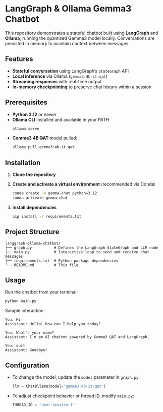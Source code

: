 # LangGraph & Ollama Gemma3 Chatbot

This repository demonstrates a stateful chatbot built using **LangGraph** and **Ollama**, running the quantized Gemma3 model locally. Conversations are persisted in memory to maintain context between messages.

## Features

- **Stateful conversation** using LangGraph’s `StateGraph` API
- **Local inference** via Ollama (`gemma3:4b-it-qat`)
- **Streaming responses** with real-time output
- **In-memory checkpointing** to preserve chat history within a session

## Prerequisites

- **Python 3.12** or newer
- **Ollama CLI** installed and available in your PATH  
  ```bash
  ollama serve
  ```
- **Gemma3 4B QAT** model pulled:
  ```bash
  ollama pull gemma3:4b-it-qat
  ```

## Installation

1. **Clone the repository**  


2. **Create and activate a virtual environment** (recommended via Conda)  
   ```bash
   conda create -n gemma-chat python=3.12
   conda activate gemma-chat
   ```

3. **Install dependencies**  
   ```bash
   pip install -r requirements.txt
   ```

## Project Structure

```text
langgraph-ollama-chatbot/
├── graph.py          # Defines the LangGraph StateGraph and LLM node
├── main.py           # Interactive loop to send and receive chat messages
├── requirements.txt  # Python package dependencies
└── README.md         # This file
```

## Usage

Run the chatbot from your terminal:
```bash
python main.py
```

Sample interaction:
```
You: Hi
Assistant: Hello! How can I help you today?

You: What's your name?
Assistant: I'm an AI chatbot powered by Gemma3 QAT and LangGraph.

You: quit
Assistant: Goodbye!
```

## Configuration

- To change the model, update the `model` parameter in `graph.py`:
  ```python
  llm = ChatOllama(model="gemma3:4b-it-qat")
  ```

- To adjust checkpoint behavior or thread ID, modify `main.py`:
  ```python
  THREAD_ID = "user-session-1"
  ```
